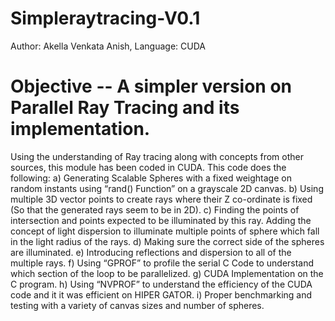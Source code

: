 # Simpleraytracing-V0.1
  Author: Akella Venkata Anish, 
  Language: CUDA
# Objective -- A simpler version on Parallel Ray Tracing and its implementation.

Using the understanding of Ray tracing along with concepts from other sources, this module has been coded in CUDA. This code does the following:
a) Generating Scalable Spheres with a fixed weightage on random instants using “rand() Function” on a grayscale 2D canvas.
b) Using multiple 3D vector points to create rays where their Z co-ordinate is fixed (So that the generated rays seem to be in 2D).
c) Finding the points of intersection and points expected to be illuminated by this ray. Adding the concept of light dispersion to illuminate multiple points of sphere which fall in the light radius of the rays.
d) Making sure the correct side of the spheres are illuminated.
e) Introducing reflections and dispersion to all of the multiple rays.
f) Using “GPROF” to profile the serial C Code to understand which section of the loop to be parallelized.
g) CUDA Implementation on the C program.
h) Using “NVPROF” to understand the efficiency of the CUDA code and it it was efficient on HIPER GATOR.
i) Proper benchmarking and testing with a variety of canvas sizes and number of spheres.
